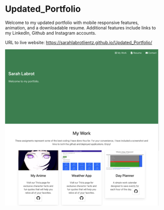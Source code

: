 # Updated_Portfolio
Welcome to my updated portfolio with mobile responsive features, animation, and a downloadable resume. Additional features include links to my LinkedIn, Github and Instagram accounts. 



URL to live website: https://sarahlabrotlientz.github.io/Updated_Portfolio/



![Portfolio Preview](SS.png)


